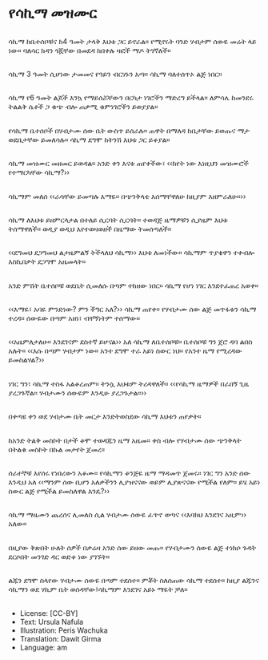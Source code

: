 # የሳኪማ መዝሙር

##
ሳኪማ ከቤተሰቦቹና ከ4 ዓመት ታላቅ እህቱ ጋር ይኖራል። የሚኖሩት ባንድ ሃብታም ሰውዬ መሬት ላይ ነው። ባለሳር ክዳን ጎጇቸው በመደዳ ከበቀሉ ዛፎች ማዶ ትገኛለች።

##
ሳኪማ 3 ዓመት ሲሆነው ታመመና የዓይን ብርሃኑን አጣ። ሳኪማ ባለተሰጥኦ ልጅ ነበር።

##
ሳኪማ የ6 ዓመት ልጆች እንኳ የማይሰሯቸውን በርካታ ነገሮችን ማድረግ ይችላል። ለምሳሌ ከመንደሩ ትልልቅ ሴቶች ጋ ቁጭ ብሎ ጠቃሚ ቁምነገሮችን ይወያያል።

##
የሳኪማ ቤተሰቦች በሃብታሙ ሰው ቤት ውስጥ ይሰራሉ። ጠዋት በማለዳ ከቤታቸው ይወጡና ማታ ወደቤታቸው ይመለሳሉ። ሳኪማ ደግሞ ከትንሽ እህቱ ጋር ይቆያል።

##
ሳኪማ መዝሙር መዘመር ይወዳል። አንድ ቀን እናቱ ጠየቀችው፣ ‹‹ከየት ነው እነዚህን መዝሙሮች የተማርካቸው ሳኪማ?››

##
ሳኪማም መለሰ ‹‹ራሳቸው ይመጣሉ እማዬ። በጭንቅላቴ እሰማቸዋለሁ ከዚያም እዘምራለሁ።››

##
ሳኪማ ለእህቱ ይዘምርላታል በተለይ ሲርባት ሲርባት። ተወዳጅ ዜማዎቹን ሲያዜም እህቱ ትሰማዋለች። ወዲያ ወዲህ እየተወዛወዘች በዜማው ትመሰጣለች።

##
‹‹ደግመህ ደጋግመህ ልታዜምልኝ ትችላለህ ሳኪማ›› እህቱ ለመነችው። ሳኪማም ጥያቄዋን ተቀብሎ እስኪበቃት ደጋግሞ አዜመላት።

##
አንድ ምሽት ቤተሰቦቹ ወደቤት ሲመለሱ በጣም ተክዘው ነበር። ሳኪማ የሆነ ነገር እንደተፈጠረ አወቀ።

##
‹‹እማዬ፣ አባዬ ምንድነው? ምን ችግር አለ?›› ሳኪማ ጠየቀ። የሃብታሙ ሰው ልጅ መጥፋቱን ሳኪማ
ተረዳ። ሰውዬው በጣም አዘነ፣ ብቸኝነትም ተሰማው።

##
‹‹አዜምለታለሁ። እንደገናም ደስተኛ ይሆናል›› አለ ሳኪማ ለቤተሰቦቹ። ቤተሰቦቹ ግን ጀሮ ዳባ ልበስ አሉት። ‹‹እሱ በጣም ሃብታም ነው። አንተ ደግሞ ተራ አይነ ስውር ነህ። የአንተ ዜማ የሚረዳው ይመስልሃል?››

##
ነገር ግን፣ ሳኪማ ተስፋ አልቆረጠም። ትንሷ እህቱም ትረዳዋለች። ‹‹የሳኪማ ዜማዎች በራበኝ ጊዜ ያረጋጉኛል። ሃብታሙን ሰውዬም እንዲሁ ያረጋጉታል።››

##
በቀጣዩ ቀን ወደ ሃብታሙ ቤት መርታ እንድትወስደው ሳኪማ እህቱን ጠየቃት።

##
ከአንድ ትልቅ መስኮት በታች ቆሞ ተወዳጁን ዜማ አዜመ። ቀስ ብሎ የሃብታሙ ሰው ጭንቅላት በትልቁ መስኮት በኩል መታየት ጀመረ።

##
ሰራተኞቹ እየሰሩ የነበረውን አቆሙ። የሳኪማን ቆንጅዬ ዜማ ማዳመጥ ጀመሩ። ነገር ግን አንድ ሰው እንዲህ አለ ‹‹ማንም ሰው ቢሆን አለቃችንን ሊያዝናናው ወይም ሊያጽናናው የሚችል የለም። ይሄ አይነ ስውር ልጅ የሚችል ይመስለዋል እንዴ?››

##
ሳኪማ ማዜሙን ጨረሰና ሊመለስ ሲል ሃብታሙ ሰውዬ ፈጥኖ ወጣና ‹‹እባክህ እንደገና አዚም›› አለው።

##
በዚያው ቅጽበት ሁለት ሰዎች በቃሬዛ አንድ ሰው ይዘው መጡ። የሃብታሙን ሰውዬ ልጅ ተነክሶ ጉዳት ደርሶበት መንገድ ዳር ወድቆ ነው ያገኙት።

##
ልጁን ደግሞ ስላየው ሃብታሙ ሰውዬ በጣም ተደሰተ። ምቾት ስለሰጠው ሳኪማ ተደሰተ። ከዚያ ልጁንና ሳኪማን ወደ ሃኪም ቤት ወሰዳቸው፤ሳኪማም እንደገና አይኑ ማዬት ቻለ።

##
* License: [CC-BY]
* Text: Ursula Nafula
* Illustration: Peris Wachuka
* Translation: Dawit Girma
* Language: am
